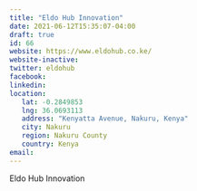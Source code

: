 ```yaml
---
title: "Eldo Hub Innovation"
date: 2021-06-12T15:35:07-04:00
draft: true
id: 66
website: https://www.eldohub.co.ke/
website-inactive: 
twitter: eldohub
facebook: 
linkedin: 
location: 
   lat: -0.2849853
   lng: 36.0693113
   address: "Kenyatta Avenue, Nakuru, Kenya"
   city: Nakuru
   region: Nakuru County
   country: Kenya
email: 
---
```

Eldo Hub Innovation
